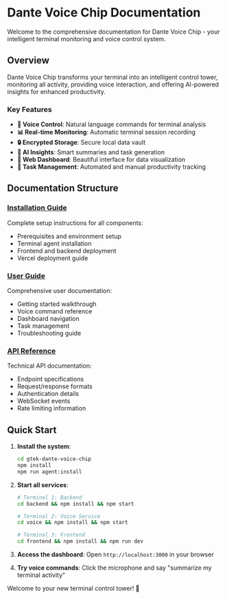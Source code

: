 # Dante Voice Chip Documentation

Welcome to the comprehensive documentation for Dante Voice Chip - your intelligent terminal monitoring and voice control system.

## Overview

Dante Voice Chip transforms your terminal into an intelligent control tower, monitoring all activity, providing voice interaction, and offering AI-powered insights for enhanced productivity.

### Key Features

- **🎤 Voice Control**: Natural language commands for terminal analysis
- **📊 Real-time Monitoring**: Automatic terminal session recording
- **🔒 Encrypted Storage**: Secure local data vault
- **🤖 AI Insights**: Smart summaries and task generation
- **📱 Web Dashboard**: Beautiful interface for data visualization
- **🔄 Task Management**: Automated and manual productivity tracking

## Documentation Structure

### [Installation Guide](installation.md)
Complete setup instructions for all components:
- Prerequisites and environment setup
- Terminal agent installation
- Frontend and backend deployment
- Vercel deployment guide

### [User Guide](user-guide.md)
Comprehensive user documentation:
- Getting started walkthrough
- Voice command reference
- Dashboard navigation
- Task management
- Troubleshooting guide

### [API Reference](api-reference.md)
Technical API documentation:
- Endpoint specifications
- Request/response formats
- Authentication details
- WebSocket events
- Rate limiting information

## Quick Start

1. **Install the system**:
   ```bash
   cd gtek-dante-voice-chip
   npm install
   npm run agent:install
   ```

2. **Start all services**:
   ```bash
   # Terminal 1: Backend
   cd backend && npm install && npm start
   
   # Terminal 2: Voice Service
   cd voice && npm install && npm start
   
   # Terminal 3: Frontend
   cd frontend && npm install && npm run dev
   ```

3. **Access the dashboard**:
   Open `http://localhost:3000` in your browser

4. **Try voice commands**:
   Click the microphone and say "summarize my terminal activity"

Welcome to your new terminal control tower! 🚀
